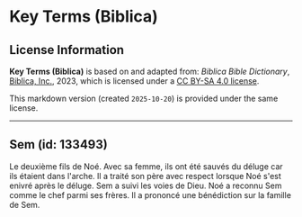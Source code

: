 # Key Terms (Biblica)

## License Information

**Key Terms (Biblica)** is based on and adapted from: _Biblica Bible Dictionary_, [Biblica, Inc.](https://www.biblica.com/), 2023, which is licensed under a [CC BY-SA 4.0 license](https://creativecommons.org/licenses/by-sa/4.0/legalcode.en).

This markdown version (created `2025-10-20`) is provided under the same license.



--------------------------------

## Sem (id: 133493)

Le deuxième fils de Noé. Avec sa femme, ils ont été sauvés du déluge car ils étaient dans l'arche. Il a traité son père avec respect lorsque Noé s'est enivré après le déluge. Sem a suivi les voies de Dieu. Noé a reconnu Sem comme le chef parmi ses frères. Il a prononcé une bénédiction sur la famille de Sem.


